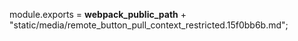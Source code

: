 module.exports = __webpack_public_path__ + "static/media/remote_button_pull_context_restricted.15f0bb6b.md";